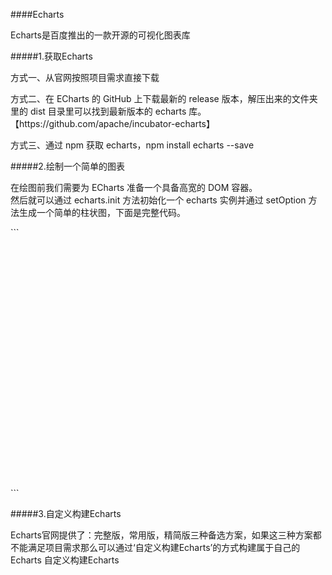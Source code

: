 ####Echarts
<p>
Echarts是百度推出的一款开源的可视化图表库
</p>

#####1.获取Echarts
<p>
方式一、从官网按照项目需求直接下载
</p>
<p>
方式二、在 ECharts 的 GitHub 上下载最新的 release 版本，解压出来的文件夹里的 dist 目录里可以找到最新版本的 echarts 库。【https://github.com/apache/incubator-echarts】
</p>
<p>
方式三、通过 npm 获取 echarts，npm install echarts --save
</p>

#####2.绘制一个简单的图表
<p>
在绘图前我们需要为 ECharts 准备一个具备高宽的 DOM 容器。<br/>
然后就可以通过 echarts.init 方法初始化一个 echarts 实例并通过 setOption 方法生成一个简单的柱状图，下面是完整代码。
</p>
```
<!DOCTYPE html>
<html>
<head>
    <meta charset="utf-8">
    <title>ECharts</title>
    <!-- 引入 echarts.js -->
    <script src="echarts.min.js"></script>
</head>
<body>
    <!-- 为ECharts准备一个具备大小（宽高）的Dom -->
    <div id="main" style="width: 600px;height:400px;"></div>
    <script type="text/javascript">
        // 基于准备好的dom，初始化echarts实例
        let myChart = echarts.init(document.getElementById('main'))
        // 指定图表的配置项和数据
        let option = {
            title: {
                text: 'ECharts 入门示例'
            },
            tooltip: {},
            legend: {
                data:['销量']
            },
            xAxis: {
                data: ["衬衫","羊毛衫","雪纺衫","裤子","高跟鞋","袜子"]
            },
            yAxis: {},
            series: [{
                name: '销量',
                type: 'bar',
                data: [5, 20, 36, 10, 10, 20]
            }]
        }
        // 使用刚指定的配置项和数据显示图表。
        myChart.setOption(option);
    </script>
</body>
</html>
```


#####3.自定义构建Echarts
<p>
Echarts官网提供了：完整版，常用版，精简版三种备选方案，如果这三种方案都不能满足项目需求那么可以通过‘自定义构建Echarts’的方式构建属于自己的Echarts
<a     src='http://echarts.baidu.com/tutorial.html#%E8%87%AA%E5%AE%9A%E4%B9%89%E6%9E%84%E5%BB%BA%20ECharts'>自定义构建Echarts</a>
</p>
<p></p>
<p></p>
<p></p>
<p></p>
<p></p>
